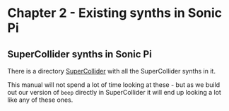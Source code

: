 # Chapter 2 - Existing synths in Sonic Pi

## SuperCollider synths in Sonic Pi

There is a directory [SuperCollider](https://github.com/sonic-pi-net/sonic-pi/tree/59047cace0cab464943e7532ccde3eaa97aa93b7/etc/synthdefs/designs/supercollider) with all the SuperCollider synths in it.

This manual will not spend a lot of time looking at these - but as we build out our version of `beep` directly in SuperCollider it will end up looking a lot like any of these ones.
